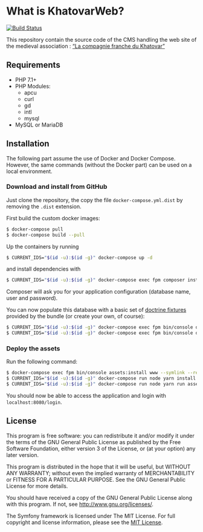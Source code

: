 # What is KhatovarWeb?

[![Build Status](https://travis-ci.org/damien-carcel/khatovar-web.svg?branch=master)](https://travis-ci.org/damien-carcel/khatovar-web)

This repository contain the source code of the CMS handling the web site of the medieval association : [“La compagnie franche du Khatovar”](http://www.compagniefranchedukhatovar.fr/)

## Requirements

- PHP 7.1+
- PHP Modules:
    - apcu
    - curl
    - gd
    - intl
    - mysql
- MySQL or MariaDB

## Installation

The following part assume the use of Docker and Docker Compose. However, the same commands (without the Docker part) can be used on a local environment.

### Download and install from GitHub

Just clone the repository, the copy the file `docker-compose.yml.dist` by removing the `.dist` extension.

First build the custom docker images:
```bash
$ docker-compose pull
$ docker-compose build --pull
```

Up the containers by running 

```bash
$ CURRENT_IDS="$(id -u):$(id -g)" docker-compose up -d
```

and install dependencies with

```bash
$ CURRENT_IDS="$(id -u):$(id -g)" docker-compose exec fpm composer install --prefer-dist --optimize-autoloader
```

Composer will ask you for your application configuration (database name, user and password).

You can now populate this database with a basic set of [doctrine fixtures](https://symfony.com/doc/current/bundles/DoctrineFixturesBundle/index.html) provided by the bundle (or create your own, of course):

```bash
$ CURRENT_IDS="$(id -u):$(id -g)" docker-compose exec fpm bin/console doctrine:schema:update --force
$ CURRENT_IDS="$(id -u):$(id -g)" docker-compose exec fpm bin/console doctrine:fixtures:load --fixtures=features/Context/DataFixtures/ORM/LoadUserData.php
```

### Deploy the assets

Run the following command:

```bash
$ docker-compose exec fpm bin/console assets:install www --symlink --relative
$ CURRENT_IDS="$(id -u):$(id -g)" docker-compose run node yarn install
$ CURRENT_IDS="$(id -u):$(id -g)" docker-compose run node yarn run assets
```

You should now be able to access the application and login with `localhost:8080/login`.

## License

This program is free software: you can redistribute it and/or modify it under the terms of the GNU General Public License as published by the Free Software Foundation, either version 3 of the License, or (at your option) any later version.

This program is distributed in the hope that it will be useful, but WITHOUT ANY WARRANTY; without even the implied warranty of MERCHANTABILITY or FITNESS FOR A PARTICULAR PURPOSE.  See the GNU General Public License for more details.

You should have received a copy of the GNU General Public License along with this program.  If not, see <http://www.gnu.org/licenses/>.

The Symfony framework is licensed under The MIT License. For full copyright and license information, please see the [MIT License](http://www.opensource.org/licenses/mit-license.php).
